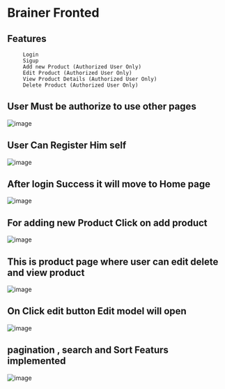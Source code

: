 # Brainer Fronted

## Features 

       
         Login
         Sigup
         Add new Product (Authorized User Only)
         Edit Product (Authorized User Only)
         View Product Details (Authorized User Only)
         Delete Product (Authorized User Only)
       

## User Must be authorize to use other pages

![image](https://github.com/rishunayak/brainerFronted/assets/57229844/4db87b87-7f64-48ad-a538-49fd1b1cbdf5)

## User Can Register Him self

![image](https://github.com/rishunayak/brainerFronted/assets/57229844/16b4946f-bf26-43c8-9ff1-85f963f23439)


## After login Success it will move to Home page 

![image](https://github.com/rishunayak/brainerFronted/assets/57229844/61feb334-8055-4a6a-afbe-faa72335ed8a)

## For adding new Product Click on add product

![image](https://github.com/rishunayak/brainerFronted/assets/57229844/64d3f8ba-0596-479f-b72e-8b50f5e095a1)

## This is product page where user can edit delete and view product 

![image](https://github.com/rishunayak/brainerFronted/assets/57229844/98196c37-4206-4ec2-8ceb-c13669b31d75)

## On Click edit button Edit model will open 

![image](https://github.com/rishunayak/brainerFronted/assets/57229844/f2db989c-99cd-4c85-b7eb-7f6cf4914830)

## pagination , search and Sort Featurs implemented

![image](https://github.com/rishunayak/brainerFronted/assets/57229844/bdc4fd49-6fc2-484d-8a5e-489c137ec1b6)

